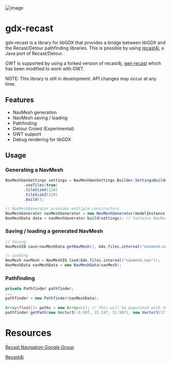 ![image](https://github.com/JamesTKhan/gdx-recast/assets/10563814/4b6bfba4-6832-4a97-ad9f-51405d7d83c9)

# gdx-recast
gdx-recast is a library for libGDX that provides a bridge between libGDX and the Recast/Detour pathfinding libraries.
This is possible by using [recast4j](https://github.com/ppiastucki/recast4j), a Java port of Recast/Detour.

GWT is supported by using a forked version of recast4j, [gwt-recast](https://github.com/antzGames/gwt-recast4j) which has been modified to work with GWT.

NOTE: This library is still in development. API changes may occur at any time.

## Features
- NavMesh generation
- NavMesh saving / loading
- Pathfinding
- Detour Crowd (Experimental)
- GWT support
- Debug rendering for libGDX

## Usage

### Generating a NavMesh
```java
NavMeshGenSettings settings = NavMeshGenSettings.Builder.SettingsBuilder()
        .useTiles(true)
        .tileSizeX(128)
        .tileSizeZ(128)
        .build();

// NavMeshGenerator provides multiple constructors
NavMeshGenerator navMeshGenerator = new NavMeshGenerator(modelInstance);
NavMeshData data = navMeshGenerator.build(settings); // Contains NavMesh
```

### Saving / loading a generated NavMesh
```java
// Saving
NavMeshIO.save(navMeshData.getNavMesh(), Gdx.files.internal("navmesh.nav"));

// Loading
NavMesh navMesh = NavMeshIO.load(Gdx.files.internal("navmesh.nav"));
NavMeshData navMeshData = new NavMeshData(navMesh);
```

### Pathfinding
```java
private Pathfinder pathfinder;
...
pathfinder = new Pathfinder(navMeshData);
        
Array<float[]> paths = new Array<>(); // This will be populated with the path
pathfinder.getPath(new Vector3(-0.99f, 15.24f, 11.98f), new Vector3(17.63f,-2.37f,-21.86f), paths);
```

# Resources
[Recast Navigation Google Group](https://groups.google.com/g/recastnavigation)

[Recast4j](https://github.com/ppiastucki/recast4j)
